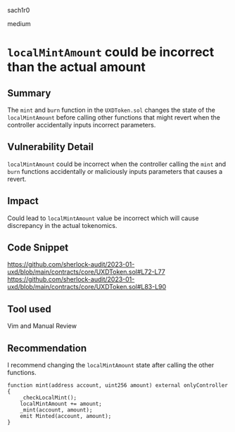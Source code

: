 sach1r0

medium

# `localMintAmount` could be incorrect than the actual amount

## Summary
The `mint` and `burn` function in the `UXDToken.sol` changes the state of the `localMintAmount` before calling other functions that might revert when the controller accidentally inputs incorrect parameters.

## Vulnerability Detail
`localMintAmount` could be incorrect when the controller calling the `mint` and `burn` functions accidentally or maliciously inputs parameters that causes a revert.

## Impact
Could lead to `localMintAmount` value be incorrect which will cause discrepancy in the actual tokenomics.

## Code Snippet
https://github.com/sherlock-audit/2023-01-uxd/blob/main/contracts/core/UXDToken.sol#L72-L77
https://github.com/sherlock-audit/2023-01-uxd/blob/main/contracts/core/UXDToken.sol#L83-L90


## Tool used
Vim and Manual Review

## Recommendation
I recommend changing the `localMintAmount` state after calling the other functions.
```solidity
function mint(address account, uint256 amount) external onlyController {
    _checkLocalMint();
    localMintAmount += amount;
    _mint(account, amount);
    emit Minted(account, amount);
}
```